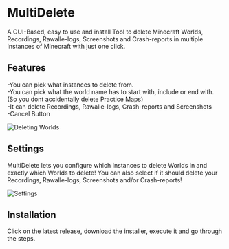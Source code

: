 # MultiDelete
A GUI-Based, easy to use and install Tool to delete Minecraft Worlds, Recordings, Rawalle-logs, Screenshots and Crash-reports in multiple Instances of Minecraft with just one click.

## Features
-You can pick what instances to delete from.  
-You can pick what the world name has to start with, include or end with. (So you dont accidentally delete Practice Maps)  
-It can delete Recordings, Rawalle-logs, Crash-reports and Screenshots  
-Cancel Button

![Deleting Worlds](https://user-images.githubusercontent.com/107059342/177053350-293e1eaa-a499-49c4-a5c5-41f73faddfa3.png)

## Settings
MultiDelete lets you configure which Instances to delete Worlds in and exactly which Worlds to delete! You can also select if it should delete your Recordings, Rawalle-logs, Screenshots and/or Crash-reports!

![Settings](https://user-images.githubusercontent.com/107059342/183628097-ce0decab-5263-40cb-b984-8bdd1014a62f.png)

## Installation
Click on the latest release, download the installer, execute it and go through the steps.

